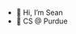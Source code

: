 - 👋 Hi, I’m Sean
- 🌱 CS @ Purdue

<!---
seanjoo4/seanjoo4 is a ✨ special ✨ repository because its `README.md` (this file) appears on your GitHub profile.
You can click the Preview link to take a look at your changes.
--->
